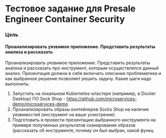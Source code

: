 # Тестовое задание для Presale Engineer Container Security

### Цель
#### Проанализировать уязвимое приложение. Представить результаты анализа и рассказать

Проанализировать уязвимое приложение. Представить результаты анализа и рассказать
про инструмент, которым осуществлялся данный анализ. Презентация должна в себя
включать описание проблематики и как выбранное решение позволяет решить задачу.
Какие шаги надо выполнить:

1) Запустить на локальном Kubernetes-кластере (например, в Docker Desktop) ПО Sock
Shop -
https://github.com/microservices-demo/microservices-demo
2) Проанализировать образы контейнеров Socks Shop на наличие уязвимостей
(инструмент на ваше усмотрение)
3) Подготовить и провести презентацию выбранного инструмента на примере полученных
результатов сканирования образов (рассказать об инструменте, почему он был выбран,
какой функц